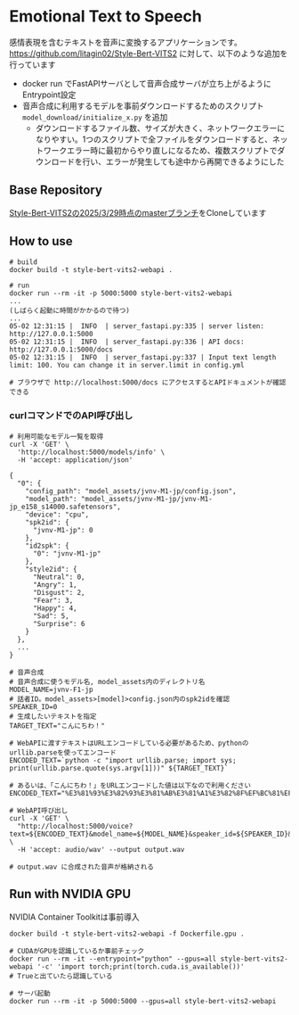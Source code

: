 # Emotional Text to Speech

感情表現を含むテキストを音声に変換するアプリケーションです。
https://github.com/litagin02/Style-Bert-VITS2 に対して、以下のような追加を行っています

- docker run でFastAPIサーバとして音声合成サーバが立ち上がるようにEntrypoint設定
- 音声合成に利用するモデルを事前ダウンロードするためのスクリプト `model_download/initialize_x.py` を追加
    - ダウンロードするファイル数、サイズが大きく、ネットワークエラーになりやすい。1つのスクリプトで全ファイルをダウンロードすると、ネットワークエラー時に最初からやり直しになるため、複数スクリプトでダウンロードを行い、エラーが発生しても途中から再開できるようにした

## Base Repository
[Style-Bert-VITS2の2025/3/29時点のmasterブランチ](https://github.com/litagin02/Style-Bert-VITS2/commit/1d7a7a0d484d56eebe99c5fd88a9ba52091b87bd)をCloneしています

## How to use

```
# build
docker build -t style-bert-vits2-webapi .

# run
docker run --rm -it -p 5000:5000 style-bert-vits2-webapi
...
(しばらく起動に時間がかかるので待つ)
...
05-02 12:31:15 |  INFO  | server_fastapi.py:335 | server listen: http://127.0.0.1:5000
05-02 12:31:15 |  INFO  | server_fastapi.py:336 | API docs: http://127.0.0.1:5000/docs
05-02 12:31:15 |  INFO  | server_fastapi.py:337 | Input text length limit: 100. You can change it in server.limit in config.yml

# ブラウザで http://localhost:5000/docs にアクセスするとAPIドキュメントが確認できる
```

### curlコマンドでのAPI呼び出し

```
# 利用可能なモデル一覧を取得
curl -X 'GET' \
  'http://localhost:5000/models/info' \
  -H 'accept: application/json'

{
  "0": {
    "config_path": "model_assets/jvnv-M1-jp/config.json",
    "model_path": "model_assets/jvnv-M1-jp/jvnv-M1-jp_e158_s14000.safetensors",
    "device": "cpu",
    "spk2id": {
      "jvnv-M1-jp": 0
    },
    "id2spk": {
      "0": "jvnv-M1-jp"
    },
    "style2id": {
      "Neutral": 0,
      "Angry": 1,
      "Disgust": 2,
      "Fear": 3,
      "Happy": 4,
      "Sad": 5,
      "Surprise": 6
    }
  },
  ...
}
```

```
# 音声合成
# 音声合成に使うモデル名, model_assets内のディレクトリ名
MODEL_NAME=jvnv-F1-jp
# 話者ID。model_assets>[model]>config.json内のspk2idを確認
SPEAKER_ID=0
# 生成したいテキストを指定
TARGET_TEXT="こんにちわ！"

# WebAPIに渡すテキストはURLエンコードしている必要があるため、pythonのurllib.parseを使ってエンコード
ENCODED_TEXT=`python -c "import urllib.parse; import sys; print(urllib.parse.quote(sys.argv[1]))" ${TARGET_TEXT}`

# あるいは、「こんにちわ！」をURLエンコードした値は以下なので利用ください
ENCODED_TEXT="%E3%81%93%E3%82%93%E3%81%AB%E3%81%A1%E3%82%8F%EF%BC%81%EF%BC%81"

# WebAPI呼び出し
curl -X 'GET' \
  "http://localhost:5000/voice?text=${ENCODED_TEXT}&model_name=${MODEL_NAME}&speaker_id=${SPEAKER_ID}&sdp_ratio=0.2&noise=0.6&noisew=0.8&length=1&language=JP&auto_split=true&split_interval=0.5&assist_text_weight=1&style=Neutral&style_weight=1" \
  -H 'accept: audio/wav' --output output.wav

# output.wav に合成された音声が格納される
```

## Run with NVIDIA GPU
NVIDIA Container Toolkitは事前導入

```
docker build -t style-bert-vits2-webapi -f Dockerfile.gpu .

# CUDAがGPUを認識しているか事前チェック
docker run --rm -it --entrypoint="python" --gpus=all style-bert-vits2-webapi '-c' 'import torch;print(torch.cuda.is_available())'
# Trueと出ていたら認識している

# サーバ起動
docker run --rm -it -p 5000:5000 --gpus=all style-bert-vits2-webapi
```
